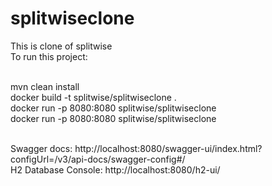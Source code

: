 # splitwiseclone
This is clone of splitwise
<br/>To run this project:

<br/>mvn clean install
<br/>docker build -t splitwise/splitwiseclone .
<br/>docker run -p 8080:8080 splitwise/splitwiseclone
<br/>docker run -p 8080:8080 splitwise/splitwiseclone

<br/>Swagger docs: http://localhost:8080/swagger-ui/index.html?configUrl=/v3/api-docs/swagger-config#/
<br/>H2 Database Console: http://localhost:8080/h2-ui/
